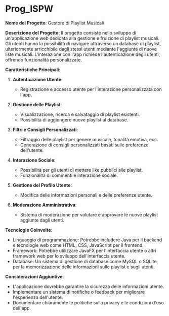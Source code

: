 # Prog_ISPW

**Nome del Progetto**: Gestore di Playlist Musicali

**Descrizione del Progetto**:
Il progetto consiste nello sviluppo di un'applicazione web dedicata alla gestione e fruizione di playlist musicali. Gli utenti hanno la possibilità di navigare attraverso un database di playlist, ulteriormente arricchibile dagli stessi utenti mediante l'aggiunta di nuove liste musicali. L'interazione con l'app richiede l'autenticazione degli utenti, offrendo funzionalità personalizzate.

**Caratteristiche Principali**:

1. **Autenticazione Utente**:
    - Registrazione e accesso utente per l'interazione personalizzata con l'app.

2. **Gestione delle Playlist**:
    - Visualizzazione, ricerca e salvataggio di playlist esistenti.
    - Possibilità di aggiungere nuove playlist al database.

3. **Filtri e Consigli Personalizzati**:
    - Filtraggio delle playlist per genere musicale, tonalità emotiva, ecc.
    - Generazione di consigli personalizzati basati sulle preferenze dell'utente.

4. **Interazione Sociale**:
    - Possibilità per gli utenti di mettere like pubblici alle playlist.
    - Funzionalità di commenti e interazione sociale.

5. **Gestione del Profilo Utente**:
    - Modifica delle informazioni personali e delle preferenze utente.

6. **Moderazione Amministrativa**:
    - Sistema di moderazione per valutare e approvare le nuove playlist aggiunte dagli utenti.

**Tecnologie Coinvolte**:
- Linguaggio di programmazione: Potrebbe includere Java per il backend e tecnologie web come HTML, CSS, JavaScript per il frontend.
- Framework: Potrebbe utilizzare JavaFX per l'interfaccia utente o altri framework web per lo sviluppo dell'interfaccia utente.
- Database: Un sistema di gestione di database come MySQL o SQLite per la memorizzazione delle informazioni sulle playlist e sugli utenti.

**Considerazioni Aggiuntive**:
- L'applicazione dovrebbe garantire la sicurezza delle informazioni utente.
- Implementare un sistema di notifiche o feedback per migliorare l'esperienza dell'utente.
- Documentare chiaramente le politiche sulla privacy e le condizioni d'uso dell'app.